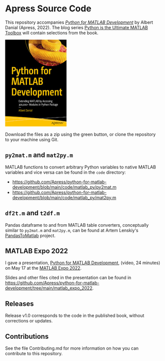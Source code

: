 # Apress Source Code

This repository accompanies [*Python for MATLAB Development*](https://link.springer.com/book/10.1007/978-1-4842-7223-7) by Albert Danial (Apress, 2022).
The blog series
[Python is the Ultimate MATLAB Toolbox](https://al.danial.org/posts/python_is_the_ultimate_matlab_toolbox/)
will contain selections from the book.

[comment]: #cover
![Cover image](9781484272237.jpg)

Download the files as a zip using the green button,
or clone the repository to your machine using Git.

## ``py2mat.m`` and ``mat2py.m``

MATLAB functions to convert arbitrary Python variables to
native MATLAB variables and vice versa can be found in the ``code`` directory:

* https://github.com/Apress/python-for-matlab-development/blob/main/code/matlab_py/py2mat.m
* https://github.com/Apress/python-for-matlab-development/blob/main/code/matlab_py/mat2py.m

## ``df2t.m`` and ``t2df.m``

Pandas dataframe to and from MATLAB table converters, conceptually
similar to ``py2mat.m`` and ``mat2py.m``, can be found at
Artem Lenskiy's [PandasToMatlab](https://github.com/Lenskiy/PandasToMatlab)
project.

## MATLAB Expo 2022

I gave a presentation, [Python for MATLAB Development](https://www.mathworks.com/videos/python-for-matlab-development-1653572942248.html),
(video, 24 minutes) on May 17 at the
[MATLAB Expo 2022](https://www.matlabexpo.com/online/2022/proceedings.html).

Slides and other files cited in the presentation can be found in
https://github.com/Apress/python-for-matlab-development/tree/main/matlab_expo_2022.

## Releases

Release v1.0 corresponds to the code in the published book,
without corrections or updates.

## Contributions

See the file Contributing.md for more information on how you can contribute to this repository.
